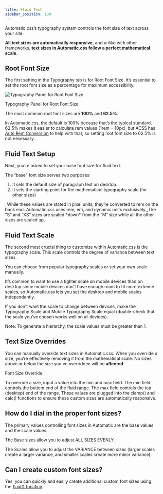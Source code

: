 ```yaml
---
title: Fluid Text
sidebar_position: 100
---
```


Automatic.css’s typography system controls the font size of text across your site.

**All text sizes are automatically responsive,** and unlike with other frameworks, **text sizes in Automatic.css follow a perfect mathematical scale.**

## **Root Font Size**

The first setting in the Typography tab is for Root Font Size. It’s essential to set the root font size as a percentage for maximum accessibility.

![Typography Panel for Root Font Size](https://automaticcss.com/wp-content/uploads/CleanShot-2024-10-20-at-10.52.55@2x-952x1024.jpg)

Typography Panel for Root Font Size

The most common root font sizes are **100%** and **62.5%**.

In Automatic.css, the default is 100% because that’s the typical standard. 62.5% makes it easier to calculate rem values (1rem = 10px), but ACSS has [Auto Rem Conversion](https://automaticcss.com/docs/prem/) to help with that, so setting root font size to 62.5% is not necessary.

## Fluid Text Setup

Next, you’re asked to set your base font size for fluid text.

The “base” font size serves two purposes:

1.  It sets the default size of paragraph text on desktop.
2.  It sets the starting point for the mathematical typography scale (for other sizes)

\_While these values are stated in pixel units, they’re converted to rem on the back end. Automatic.css uses rem, em, and dynamic units exclusively.\_The “S” and “XS” sizes are scaled \*down\* from the “M” size while all the other sizes are scaled up.

## Fluid Text Scale

The second most crucial thing to customize within Automatic.css is the typography scale. This scale controls the degree of variance between text sizes.

You can choose from popular typography scales or set your own scale manually.

It’s common to want to use a tighter scale on mobile devices than on desktop since mobile devices don’t have enough room to fit more extreme scales, so Automatic.css lets you set the desktop and mobile scales independently.

If you don’t want the scale to change between devices, make the Typography Scale and Mobile Typography Scale equal (double-check that the scale you’ve chosen works well on all devices).

Note: To generate a hierarchy, the scale values must be greater than 1.

## Text Size Overrides

You can manually override text sizes in Automatic.css. When you override a size, you’re effectively removing it from the mathematical scale. No sizes above or below the size you’ve overridden will be **affected.**

Font Size Override

To override a size, input a value into the min and max field. The min field controls the bottom end of the fluid range. The max field controls the top (desktop) end of the range. These values are plugged into the clamp() and calc() functions to ensure these custom sizes are automatically responsive.

## How do I dial in the proper font sizes?

The primary values controlling font sizes in Automatic are the base values and the scale values.

The Base sizes allow you to adjust ALL SIZES EVENLY.

The Scales allow you to adjust the VARIANCE between sizes (larger scales create a larger variance, and smaller scales create more minor variance).

## Can I create custom font sizes?

Yes, you can quickly and easily create additional custom font sizes using the [fluid() function](https://automaticcss.com/docs/fluid-function/).
